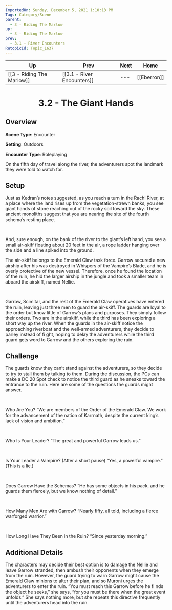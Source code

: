 ```yaml
---
ImportedOn: Sunday, December 5, 2021 1:10:13 PM
Tags: Category/Scene
parent:
  - 3 - Riding The Marlow
up:
  - 3 - Riding The Marlow
prev:
  - 3.1 - River Encounters
RWtopicId: Topic_1637
---
```


| Up | Prev | Next | Home |
|----|------|------|------|
| [[3 - Riding The Marlow]] | [[3.1 - River Encounters]] | --- | [[Eberron]] |

# <center>3.2 - The Giant Hands</center>

## Overview

**Scene Type**: Encounter

**Setting**: Outdoors

**Encounter Type**: Roleplaying

On the fifth day of travel along the river, the adventurers spot the landmark they were told to watch for.

## Setup

Just as Kedran’s notes suggested, as you reach a turn in the Rachi River, at a place where the land rises up from the vegetation-strewn banks, you see giant hands of stone reaching out of the rocky soil toward the sky. These ancient monoliths suggest that you are nearing the site of the fourth schema’s resting place. 

 

And, sure enough, on the bank of the river to the giant’s left hand, you see a small air-skiff floating about 20 feet in the air, a rope ladder hanging over the side and a line spiked into the ground.

The air-skiff belongs to the Emerald Claw task force. Garrow secured a new airship after his was destroyed in Whispers of the Vampire’s Blade, and he is overly protective of the new vessel. Therefore, once he found the location of the ruin, he hid the larger airship in the jungle and took a smaller team in aboard the airskiff, named Nellie.

 

Garrow, Scimitar, and the rest of the Emerald Claw operatives have entered the ruin, leaving just three men to guard the air-skiff. The guards are loyal to the order but know little of Garrow’s plans and purposes. They simply follow their orders. Two are in the airskiff, while the third has been exploring a short way up the river. When the guards in the air-skiff notice the approaching riverboat and the well-armed adventurers, they decide to parley instead of fi ght, hoping to delay the adventurers while the third guard gets word to Garrow and the others exploring the ruin.

## Challenge

The guards know they can’t stand against the adventurers, so they decide to try to stall them by talking to them. During the discussion, the PCs can make a DC 20 Spot check to notice the third guard as he sneaks toward the entrance to the ruin. Here are some of the questions the guards might answer.

 

​Who Are You? “We are members of the Order of the Emerald Claw. We work for the advancement of the nation of Karrnath, despite the current king’s lack of vision and ambition.” 

 

Who Is Your Leader? “The great and powerful Garrow leads us.” 

 

Is Your Leader a Vampire? (After a short pause) “Yes, a powerful vampire.” (This is a lie.) 

 

Does Garrow Have the Schemas? “He has some objects in his pack, and he guards them fiercely, but we know nothing of detail.” 

 

How Many Men Are with Garrow? “Nearly fifty, all told, including a fierce warforged warrior.” 

 

How Long Have They Been in the Ruin? “Since yesterday morning.”



## Additional Details

The characters may decide their best option is to damage the Nellie and leave Garrow stranded, then ambush their opponents when they emerge from the ruin. However, the guard trying to warn Garrow might cause the Emerald Claw minions to alter their plan, and so Muroni urges the adventurers to enter the ruin. “You must reach this Garrow before he fi nds the object he seeks,” she says, “for you must be there when the great event unfolds.” She says nothing more, but she repeats this directive frequently until the adventurers head into the ruin.
